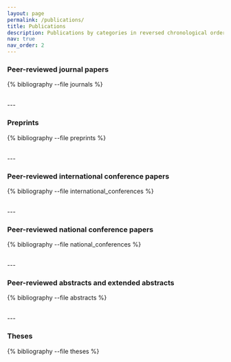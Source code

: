 ```yaml
---
layout: page
permalink: /publications/
title: Publications
description: Publications by categories in reversed chronological order. Generated by jekyll-scholar.
nav: true
nav_order: 2
---
```




<!-- _pages/publications.md -->
### Peer-reviewed journal papers
<div class="publications">

{% bibliography --file journals %}

</div>

<br>
---
<br>

### Preprints
<div class="publications">

{% bibliography --file preprints %}

</div>

<br>
---
<br>

### Peer-reviewed international conference papers

<div class="publications">

{% bibliography --file international_conferences %}

</div>

<br>
---
<br>

### Peer-reviewed national conference papers

<div class="publications">

{% bibliography --file national_conferences %}

</div>


<br>
---
<br>

### Peer-reviewed abstracts and extended abstracts

<div class="publications">

{% bibliography --file abstracts %}

</div>

<br>
---
<br>

### Theses

<div class="publications">

{% bibliography --file theses %}

</div>